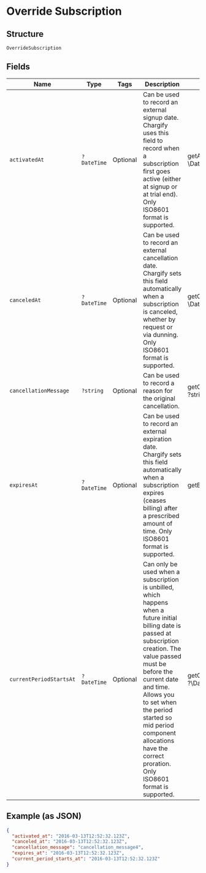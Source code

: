
# Override Subscription

## Structure

`OverrideSubscription`

## Fields

| Name | Type | Tags | Description | Getter | Setter |
|  --- | --- | --- | --- | --- | --- |
| `activatedAt` | `?DateTime` | Optional | Can be used to record an external signup date. Chargify uses this field to record when a subscription first goes active (either at signup or at trial end). Only ISO8601 format is supported. | getActivatedAt(): ?\DateTime | setActivatedAt(?\DateTime activatedAt): void |
| `canceledAt` | `?DateTime` | Optional | Can be used to record an external cancellation date. Chargify sets this field automatically when a subscription is canceled, whether by request or via dunning. Only ISO8601 format is supported. | getCanceledAt(): ?\DateTime | setCanceledAt(?\DateTime canceledAt): void |
| `cancellationMessage` | `?string` | Optional | Can be used to record a reason for the original cancellation. | getCancellationMessage(): ?string | setCancellationMessage(?string cancellationMessage): void |
| `expiresAt` | `?DateTime` | Optional | Can be used to record an external expiration date. Chargify sets this field automatically when a subscription expires (ceases billing) after a prescribed amount of time. Only ISO8601 format is supported. | getExpiresAt(): ?\DateTime | setExpiresAt(?\DateTime expiresAt): void |
| `currentPeriodStartsAt` | `?DateTime` | Optional | Can only be used when a subscription is unbilled, which happens when a future initial billing date is passed at subscription creation. The value passed must be before the current date and time. Allows you to set when the period started so mid period component allocations have the correct proration. Only ISO8601 format is supported. | getCurrentPeriodStartsAt(): ?\DateTime | setCurrentPeriodStartsAt(?\DateTime currentPeriodStartsAt): void |

## Example (as JSON)

```json
{
  "activated_at": "2016-03-13T12:52:32.123Z",
  "canceled_at": "2016-03-13T12:52:32.123Z",
  "cancellation_message": "cancellation_message4",
  "expires_at": "2016-03-13T12:52:32.123Z",
  "current_period_starts_at": "2016-03-13T12:52:32.123Z"
}
```

